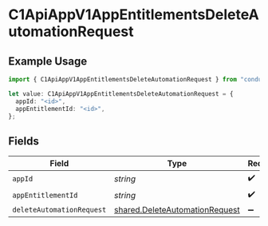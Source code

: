 # C1ApiAppV1AppEntitlementsDeleteAutomationRequest

## Example Usage

```typescript
import { C1ApiAppV1AppEntitlementsDeleteAutomationRequest } from "conductorone-sdk-typescript/sdk/models/operations";

let value: C1ApiAppV1AppEntitlementsDeleteAutomationRequest = {
  appId: "<id>",
  appEntitlementId: "<id>",
};
```

## Fields

| Field                                                                                   | Type                                                                                    | Required                                                                                | Description                                                                             |
| --------------------------------------------------------------------------------------- | --------------------------------------------------------------------------------------- | --------------------------------------------------------------------------------------- | --------------------------------------------------------------------------------------- |
| `appId`                                                                                 | *string*                                                                                | :heavy_check_mark:                                                                      | N/A                                                                                     |
| `appEntitlementId`                                                                      | *string*                                                                                | :heavy_check_mark:                                                                      | N/A                                                                                     |
| `deleteAutomationRequest`                                                               | [shared.DeleteAutomationRequest](../../../sdk/models/shared/deleteautomationrequest.md) | :heavy_minus_sign:                                                                      | N/A                                                                                     |